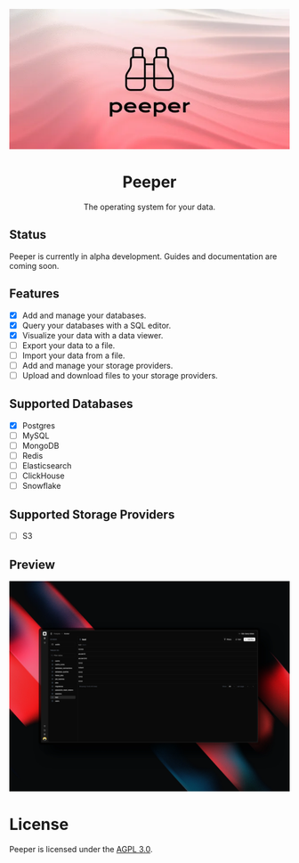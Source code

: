 <div align="center">

![Peeper Logo](./.github/assets/peeper.webp)


# Peeper
The operating system for your data.

</div>

## Status
Peeper is currently in alpha development. Guides and documentation are coming soon.

## Features
- [x] Add and manage your databases.
- [x] Query your databases with a SQL editor.
- [x] Visualize your data with a data viewer.
- [ ] Export your data to a file.
- [ ] Import your data from a file.
- [ ] Add and manage your storage providers.
- [ ] Upload and download files to your storage providers.

## Supported Databases
- [x] Postgres
- [ ] MySQL
- [ ] MongoDB
- [ ] Redis
- [ ] Elasticsearch
- [ ] ClickHouse
- [ ] Snowflake

## Supported Storage Providers
- [ ] S3

## Preview
![Peeper Screenshot](./.github/assets/screenshot.webp)

# License
Peeper is licensed under the [AGPL 3.0](LICENSE).
